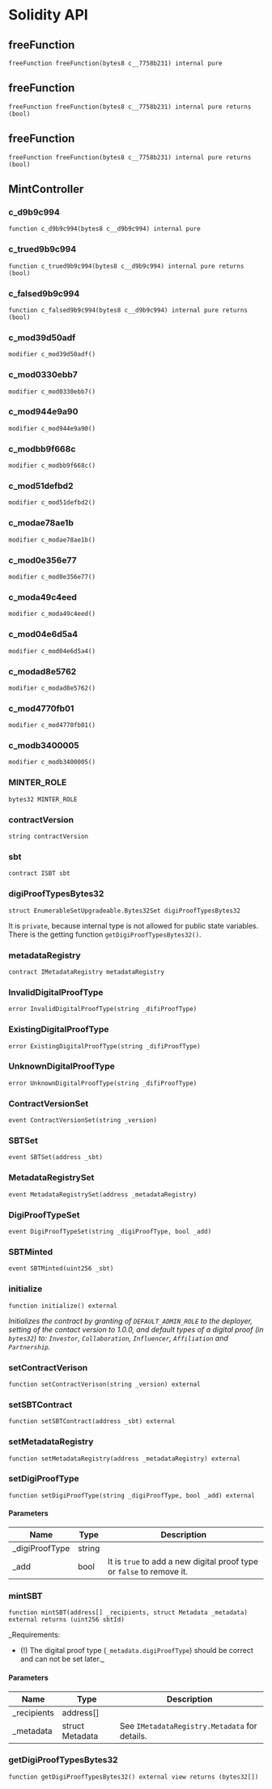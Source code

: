 # Solidity API

## freeFunction

```solidity
freeFunction freeFunction(bytes8 c__7758b231) internal pure
```

## freeFunction

```solidity
freeFunction freeFunction(bytes8 c__7758b231) internal pure returns (bool)
```

## freeFunction

```solidity
freeFunction freeFunction(bytes8 c__7758b231) internal pure returns (bool)
```

## MintController

### c_d9b9c994

```solidity
function c_d9b9c994(bytes8 c__d9b9c994) internal pure
```

### c_trued9b9c994

```solidity
function c_trued9b9c994(bytes8 c__d9b9c994) internal pure returns (bool)
```

### c_falsed9b9c994

```solidity
function c_falsed9b9c994(bytes8 c__d9b9c994) internal pure returns (bool)
```

### c_mod39d50adf

```solidity
modifier c_mod39d50adf()
```

### c_mod0330ebb7

```solidity
modifier c_mod0330ebb7()
```

### c_mod944e9a90

```solidity
modifier c_mod944e9a90()
```

### c_modbb9f668c

```solidity
modifier c_modbb9f668c()
```

### c_mod51defbd2

```solidity
modifier c_mod51defbd2()
```

### c_modae78ae1b

```solidity
modifier c_modae78ae1b()
```

### c_mod0e356e77

```solidity
modifier c_mod0e356e77()
```

### c_moda49c4eed

```solidity
modifier c_moda49c4eed()
```

### c_mod04e6d5a4

```solidity
modifier c_mod04e6d5a4()
```

### c_modad8e5762

```solidity
modifier c_modad8e5762()
```

### c_mod4770fb01

```solidity
modifier c_mod4770fb01()
```

### c_modb3400005

```solidity
modifier c_modb3400005()
```

### MINTER_ROLE

```solidity
bytes32 MINTER_ROLE
```

### contractVersion

```solidity
string contractVersion
```

### sbt

```solidity
contract ISBT sbt
```

### digiProofTypesBytes32

```solidity
struct EnumerableSetUpgradeable.Bytes32Set digiProofTypesBytes32
```

It is `private`, because internal type is not allowed for public state variables.
There is the getting function `getDigiProofTypesBytes32()`.

### metadataRegistry

```solidity
contract IMetadataRegistry metadataRegistry
```

### InvalidDigitalProofType

```solidity
error InvalidDigitalProofType(string _difiProofType)
```

### ExistingDigitalProofType

```solidity
error ExistingDigitalProofType(string _difiProofType)
```

### UnknownDigitalProofType

```solidity
error UnknownDigitalProofType(string _difiProofType)
```

### ContractVersionSet

```solidity
event ContractVersionSet(string _version)
```

### SBTSet

```solidity
event SBTSet(address _sbt)
```

### MetadataRegistrySet

```solidity
event MetadataRegistrySet(address _metadataRegistry)
```

### DigiProofTypeSet

```solidity
event DigiProofTypeSet(string _digiProofType, bool _add)
```

### SBTMinted

```solidity
event SBTMinted(uint256 _sbt)
```

### initialize

```solidity
function initialize() external
```

_Initializes the contract by granting of `DEFAULT_ADMIN_ROLE` to the deployer,
setting of the contact version to 1.0.0, and default types of a digital proof (in `bytes32`) to:
`Investor`, `Collaboration`, `Influencer`, `Affiliation` and `Partnership`._

### setContractVerison

```solidity
function setContractVerison(string _version) external
```

### setSBTContract

```solidity
function setSBTContract(address _sbt) external
```

### setMetadataRegistry

```solidity
function setMetadataRegistry(address _metadataRegistry) external
```

### setDigiProofType

```solidity
function setDigiProofType(string _digiProofType, bool _add) external
```

#### Parameters

| Name | Type | Description |
| ---- | ---- | ----------- |
| _digiProofType | string |  |
| _add | bool | It is `true` to add a new digital proof type or `false` to remove it. |

### mintSBT

```solidity
function mintSBT(address[] _recipients, struct Metadata _metadata) external returns (uint256 sbtId)
```

_Requirements:
 - (!) The digital proof type (`_metadata.digiProofType`) should be correct
   and can not be set later._

#### Parameters

| Name | Type | Description |
| ---- | ---- | ----------- |
| _recipients | address[] |  |
| _metadata | struct Metadata | See `IMetadataRegistry.Metadata` for details. |

### getDigiProofTypesBytes32

```solidity
function getDigiProofTypesBytes32() external view returns (bytes32[])
```


